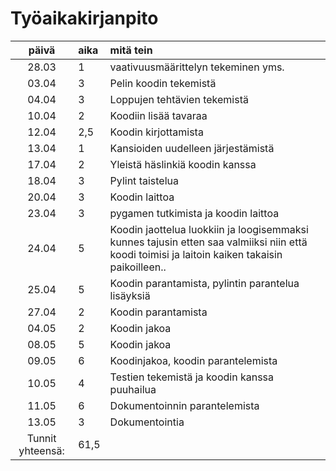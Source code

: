 # Työaikakirjanpito

| päivä | aika | mitä tein  |
| :----:|:-----| :-----|
| 28.03 | 1    | vaativuusmäärittelyn tekeminen yms. | 
| 03.04 | 3    | Pelin koodin tekemistä |
| 04.04 | 3    | Loppujen tehtävien tekemistä |
| 10.04 | 2    | Koodiin lisää tavaraa |
| 12.04 | 2,5  | Koodin kirjottamista |
| 13.04 | 1    | Kansioiden uudelleen järjestämistä |
| 17.04 | 2    | Yleistä häslinkiä koodin kanssa |
| 18.04 | 3    | Pylint taistelua |
| 20.04 | 3    | Koodin laittoa |
| 23.04 | 3    | pygamen tutkimista ja koodin laittoa |
| 24.04 | 5    | Koodin jaottelua luokkiin ja loogisemmaksi kunnes tajusin etten saa valmiiksi niin että koodi toimisi ja laitoin kaiken takaisin paikoilleen..|
| 25.04 | 5    | Koodin parantamista, pylintin parantelua lisäyksiä |
| 27.04 | 2    | Koodin parantamista |
| 04.05 | 2    | Koodin jakoa |
| 08.05 | 5    | Koodin jakoa |
| 09.05 | 6    | Koodinjakoa, koodin parantelemista|
| 10.05 | 4    | Testien tekemistä ja koodin kanssa puuhailua|
| 11.05 | 6    | Dokumentoinnin parantelemista|
| 13.05 |3     | Dokumentointia|
| Tunnit yhteensä: | 61,5 |
